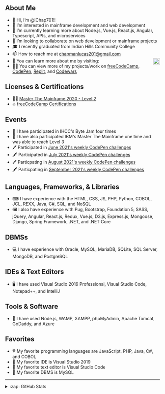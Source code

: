 ## About Me
- 👋 Hi, I’m @lChap701!!
- 👀 I’m interested in mainframe development and web development
- 🌱 I’m currently learning more about Node.js, Vue.js, React.js, Angular, Typescript, APIs, and microservices
- 💞️ I’m looking to collaborate on web development or mainframe projects
- 🎓 I recently graduated from Indian Hills Community College
- 📫 How to reach me at chapmanlucas201@gmail.com
- 🔗 You can learn more about me by visiting: [<img align="right" alt="My LinkedIn Account" width="22px" src="https://cdn.jsdelivr.net/npm/simple-icons@v3/icons/linkedin.svg" />](https://www.linkedin.com/in/lucas-chapman-720/)
- 👨‍💻 You can view more of my projects/work on [freeCodeCamp](https://www.freecodecamp.org/fcca68b68fb-330b-45f5-b626-d69c68cc6b2d), [CodePen](https://codepen.io/lchap701), [Replit](https://replit.com/@lChap701), and [Codewars](https://www.codewars.com/users/lChap701)

## Licenses & Certifications
- 👨‍💻 [Master The Mainframe 2020 - Level 2](https://www.credly.com/badges/72b65109-9942-4dc1-b000-d26b83b69e22?source=linked_in_profile)
- 🔥 [freeCodeCamp Certifications](https://www.freecodecamp.org/fcca68b68fb-330b-45f5-b626-d69c68cc6b2d)

## Events
- 🥇 I have participated in IHCC's Byte Jam four times
- 🥈 I have also participated IBM's Master The Mainframe one time and was able to reach Level 3
- 🖊 Participated in [June 2021's weekly CodePen challenges](https://codepen.io/collection/VYvaax)
- 🖋 Participated in [July 2021's weekly CodePen challenges](https://codepen.io/collection/YywxyW)
- 🖊 Particpating in [August 2021's weekly CodePen challenges](https://codepen.io/collection/dboRzy)
- 🖋 Particpating in [September 2021's weekly CodePen challenges](https://codepen.io/collection/OLkzwO)

## Languages, Frameworks, & Libraries
- ⌨ I have experience with the HTML, CSS, JS, PHP, Python, COBOL, JCL, REXX, Java, C#, SQL, and NoSQL
- 🖼 I also have experience with Pug, Bootstrap, Foundation 5, SASS, jQuery, Angular, React.js, Redux, Vue.js, D3.js, Express.js, Mongoose,  Django, Spring Framework, .NET, and .NET Core

## DBMSs
- 💻 I have experience with Oracle, MySQL, MariaDB, SQLite, SQL Server, MongoDB, and PostgreSQL

## IDEs & Text Editors
- 🖥 I have used Visual Studio 2019 Professional, Visual Studio Code, Notepad++, and IntelliJ

## Tools & Software
- 🔨 I have used Node.js, WAMP, XAMPP, phpMyAdmin, Apache Tomcat, GoDaddy, and Azure

## Favorites
- 💗 My favorite programming languages are JavaScript, PHP, Java, C#, and COBOL
- 💙 My favorite IDE is Visual Studio 2019
- 💜 My favorite text editor is Visual Studio Code
- 🖤 My favorite DBMS is MySQL

<hr />

<details>
  <summary>:zap: GitHub Stats</summary>
  
  ![My GitHub stats](https://github-readme-stats.vercel.app/api?username=lChap701)
</details>

<!---
lChap701/lChap701 is a ✨ special ✨ repository because its `README.md` (this file) appears on your GitHub profile.
You can click the Preview link to take a look at your changes.
--->
